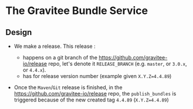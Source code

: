 # The Gravitee Bundle Service

## Design

* We make a release. This release :
  * happens on a git branch of the https://github.com/gravitee-io/release repo, let's denote it `RELEASE_BRANCH` (e.g. `master`, or `3.0.x`, or `4.4.x`).
  * has for release version number  (example given `X.Y.Z=4.4.89`)

* Once the `Maven`/`Git` release is finished, in the https://github.com/gravitee-io/release repo, the `publish_bundles` is triggered because of the new created tag `4.4.89` (`X.Y.Z=4.4.89`) 
